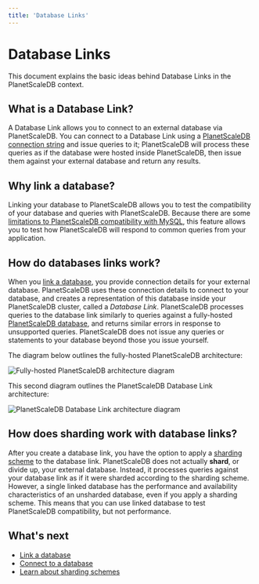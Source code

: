 ```yaml
---
title: 'Database Links'
---
```


# Database Links

This document explains the basic ideas behind Database Links in the PlanetScaleDB context.

## What is a Database Link?

A Database Link allows you to connect to an external database via PlanetScaleDB. You can connect to a Database Link using a [PlanetScaleDB connection string](connecting-to-db) and issue queries to it; PlanetScaleDB will process these queries as if the database were hosted inside PlanetScaleDB, then issue them against your external database and return any results.

## Why link a database?

Linking your database to PlanetScaleDB allows you to test the compatibility of your database and queries with PlanetScaleDB. Because there are some [limitations to PlanetScaleDB compatibility with MySQL](mysql-compatibility), this feature allows you to test how PlanetScaleDB will respond to common queries from your application.

## How do databases links work?

When you [link a database](linking-database), you provide connection details for your external database. PlanetScaleDB uses these connection details to connect to your database, and creates a representation of this database inside your PlanetScaleDB cluster, called a *Database Link*. PlanetScaleDB processes queries to the database link similarly to queries against a fully-hosted [PlanetScaleDB database](databases), and returns similar errors in response to unsupported queries. PlanetScaleDB does not issue any queries or statements to your database beyond those you issue yourself.

The diagram below outlines the fully-hosted PlanetScaleDB architecture:

![Fully-hosted PlanetScaleDB architecture diagram](/img/docs/psdb-fully-hosted-database-architecture-diagram.png)

This second diagram outlines the PlanetScaleDB Database Link architecture:

![PlanetScaleDB Database Link architecture diagram](/img/docs/psdb-database-link-architecture-diagram.png)

## How does sharding work with database links?

After you create a database link, you have the option to apply a [sharding scheme](sharding-schemes) to the database link. PlanetScaleDB does not actually **shard**, or divide up, your external database. Instead, it processes queries against your database link as if it were sharded according to the sharding scheme. However, a single linked database has the performance and availability characteristics of an unsharded database, even if you apply a sharding scheme. This means that you can use linked database to test PlanetScaleDB compatibility, but not performance.


## What's next

- [Link a database](linking-external-database)
- [Connect to a database](connecting-to-db)
- [Learn about sharding schemes](sharding-schemes)
